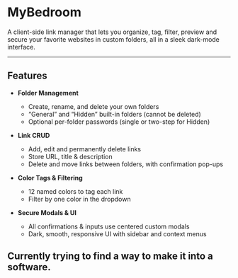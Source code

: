 # MyBedroom

A client-side link manager that lets you organize, tag, filter, preview and secure your favorite websites in custom folders, all in a sleek dark-mode interface.

---

## Features

- **Folder Management**  
  - Create, rename, and delete your own folders  
  - “General” and “Hidden” built-in folders (cannot be deleted)  
  - Optional per-folder passwords (single or two-step for Hidden)

- **Link CRUD**  
  - Add, edit and permanently delete links  
  - Store URL, title & description  
  - Delete and move links between folders, with confirmation pop-ups

- **Color Tags & Filtering**  
  - 12 named colors to tag each link  
  - Filter by one color in the dropdown  

- **Secure Modals & UI**  
  - All confirmations & inputs use centered custom modals  
  - Dark, smooth, responsive UI with sidebar and context menus  

Currently trying to find a way to make it into a software.
---
